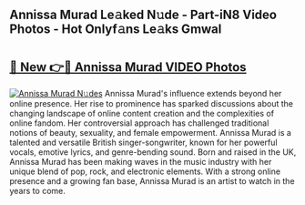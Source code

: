 ## Annissa Murad Le𝚊ked N𝚞de - Part-iN8 Video Photos - Hot Onlyf𝚊ns Le𝚊ks Gmwal

# <h2><a href="http://ab18478.deff.icu/?id=Annissa+Murad">🔗 New 👉🔴 Annissa Murad VIDEO Photos</a></h2>

[![Annissa Murad N𝚞des](https://i.imgur.com/rIISA9y.gif)](http://ab18478.deff.icu/?id=Annissa+Murad)
Annissa Murad's influence extends beyond her online presence. Her rise to prominence has sparked discussions about the changing landscape of online content creation and the complexities of online fandom. Her controversial approach has challenged traditional notions of beauty, sexuality, and female empowerment. Annissa Murad is a talented and versatile British singer-songwriter, known for her powerful vocals, emotive lyrics, and genre-bending sound. Born and raised in the UK, Annissa Murad has been making waves in the music industry with her unique blend of pop, rock, and electronic elements. With a strong online presence and a growing fan base, Annissa Murad is an artist to watch in the years to come.
